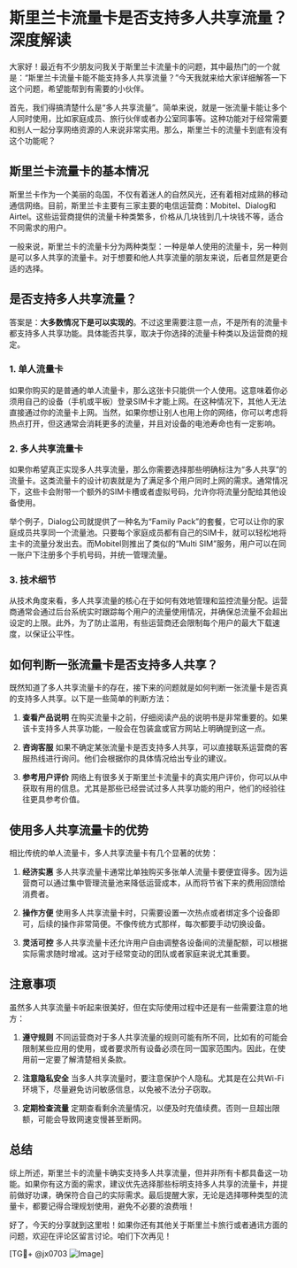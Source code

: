 # 斯里兰卡流量卡是否支持多人共享流量？深度解读

大家好！最近有不少朋友问我关于斯里兰卡流量卡的问题，其中最热门的一个就是：“斯里兰卡流量卡能不能支持多人共享流量？”今天我就来给大家详细解答一下这个问题，希望能帮到有需要的小伙伴。

首先，我们得搞清楚什么是“多人共享流量”。简单来说，就是一张流量卡能让多个人同时使用，比如家庭成员、旅行伙伴或者办公室同事等。这种功能对于经常需要和别人一起分享网络资源的人来说非常实用。那么，斯里兰卡的流量卡到底有没有这个功能呢？

## 斯里兰卡流量卡的基本情况

斯里兰卡作为一个美丽的岛国，不仅有着迷人的自然风光，还有着相对成熟的移动通信网络。目前，斯里兰卡主要有三家主要的电信运营商：Mobitel、Dialog和Airtel。这些运营商提供的流量卡种类繁多，价格从几块钱到几十块钱不等，适合不同需求的用户。

一般来说，斯里兰卡的流量卡分为两种类型：一种是单人使用的流量卡，另一种则是可以多人共享的流量卡。对于想要和他人共享流量的朋友来说，后者显然是更合适的选择。

## 是否支持多人共享流量？

答案是：**大多数情况下是可以实现的**。不过这里需要注意一点，不是所有的流量卡都支持多人共享功能。具体能否共享，取决于你选择的流量卡种类以及运营商的规定。

### 1. **单人流量卡**
如果你购买的是普通的单人流量卡，那么这张卡只能供一个人使用。这意味着你必须用自己的设备（手机或平板）登录SIM卡才能上网。在这种情况下，其他人无法直接通过你的流量卡上网。当然，如果你想让别人也用上你的网络，你可以考虑将热点打开，但这通常会消耗更多的流量，并且对设备的电池寿命也有一定影响。

### 2. **多人共享流量卡**
如果你希望真正实现多人共享流量，那么你需要选择那些明确标注为“多人共享”的流量卡。这类流量卡的设计初衷就是为了满足多个用户同时上网的需求。通常情况下，这些卡会附带一个额外的SIM卡槽或者虚拟号码，允许你将流量分配给其他设备使用。

举个例子，Dialog公司就提供了一种名为“Family Pack”的套餐，它可以让你的家庭成员共享同一个流量池。只要每个家庭成员都有自己的SIM卡，就可以轻松地将主卡的流量分发出去。而Mobitel则推出了类似的“Multi SIM”服务，用户可以在同一账户下注册多个手机号码，并统一管理流量。

### 3. **技术细节**
从技术角度来看，多人共享流量的核心在于如何有效地管理和监控流量分配。运营商通常会通过后台系统实时跟踪每个用户的流量使用情况，并确保总流量不会超出设定的上限。此外，为了防止滥用，有些运营商还会限制每个用户的最大下载速度，以保证公平性。

## 如何判断一张流量卡是否支持多人共享？

既然知道了多人共享流量卡的存在，接下来的问题就是如何判断一张流量卡是否真的支持多人共享。以下是一些简单的判断方法：

1. **查看产品说明**
   在购买流量卡之前，仔细阅读产品的说明书是非常重要的。如果该卡支持多人共享功能，一般会在包装盒或官方网站上明确提到这一点。

2. **咨询客服**
   如果不确定某张流量卡是否支持多人共享，可以直接联系运营商的客服热线进行询问。他们会根据你的具体情况给出专业的建议。

3. **参考用户评价**
   网络上有很多关于斯里兰卡流量卡的真实用户评价，你可以从中获取有用的信息。尤其是那些已经尝试过多人共享功能的用户，他们的经验往往更具参考价值。

## 使用多人共享流量卡的优势

相比传统的单人流量卡，多人共享流量卡有几个显著的优势：

1. **经济实惠**
   多人共享流量卡通常比单独购买多张单人流量卡要便宜得多。因为运营商可以通过集中管理流量池来降低运营成本，从而将节省下来的费用回馈给消费者。

2. **操作方便**
   使用多人共享流量卡时，只需要设置一次热点或者绑定多个设备即可，后续的操作非常简便。不像传统方式那样，每次都要手动切换设备。

3. **灵活可控**
   多人共享流量卡还允许用户自由调整各设备间的流量配额，可以根据实际需求随时增减。这对于经常变动的团队或者家庭来说尤其重要。

## 注意事项

虽然多人共享流量卡听起来很美好，但在实际使用过程中还是有一些需要注意的地方：

1. **遵守规则**
   不同运营商对于多人共享流量的规则可能有所不同，比如有的可能会限制某些应用的使用，或者要求所有设备必须在同一国家范围内。因此，在使用前一定要了解清楚相关条款。

2. **注意隐私安全**
   当多人共享流量时，要注意保护个人隐私。尤其是在公共Wi-Fi环境下，尽量避免访问敏感信息，以免被不法分子窃取。

3. **定期检查流量**
   定期查看剩余流量情况，以便及时充值续费。否则一旦超出限额，可能会导致网速变慢甚至断网。

## 总结

综上所述，斯里兰卡的流量卡确实支持多人共享流量，但并非所有卡都具备这一功能。如果你有这方面的需求，建议优先选择那些标明支持多人共享的流量卡，并提前做好功课，确保符合自己的实际需求。最后提醒大家，无论是选择哪种类型的流量卡，都要记得合理规划使用，避免不必要的浪费哦！

好了，今天的分享就到这里啦！如果你还有其他关于斯里兰卡旅行或者通讯方面的问题，欢迎在评论区留言讨论。咱们下次再见！

[TG💪+ @jx0703 ![Image](https://github.com/user-attachments/assets/dbca1d08-cadb-493c-b0ec-ad6f7a83f270)]